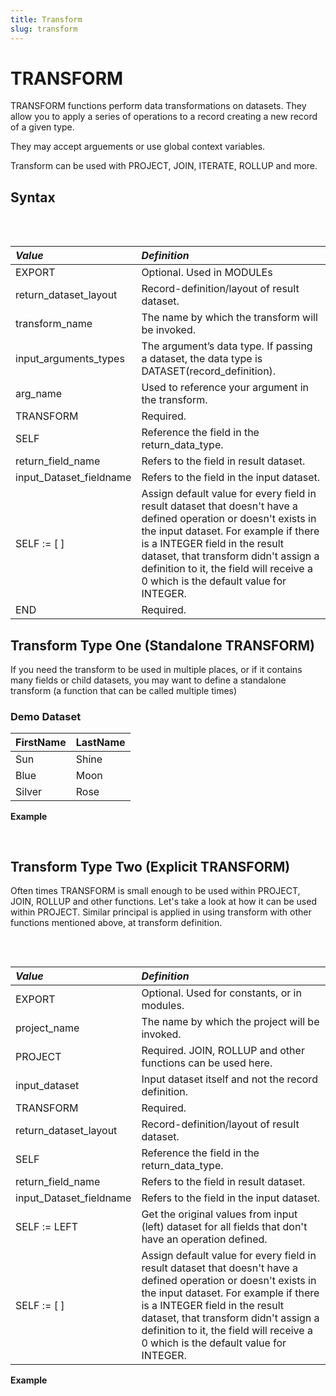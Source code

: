 ```yaml
---
title: Transform
slug: transform
---
```


# TRANSFORM

TRANSFORM functions perform data transformations on datasets. They allow you to apply a series of operations to a record creating a new record of a given type.

They may accept arguements or use global context variables.

Transform can be used with PROJECT, JOIN, ITERATE, ROLLUP and more.

## Syntax

<pre>
<EclCode code="EXPORT [return_dataset_layout] transform_name ([input_arguments_types]+ arg_name ) := TRANSFORM
      SELF.return_field_name := arg_name.input_dataset_fieldname;
      SELF := arg_name;
      SELF := [];
END;">
</EclCode>
</pre>

| _Value_ | _Definition_ |
| :- | :- |
| EXPORT | Optional. Used in MODULEs |
| return_dataset_layout | Record-definition/layout of result dataset. |
| transform_name | The name by which the transform will be invoked. |
| input_arguments_types | The argument’s data type. If passing a dataset, the data type is DATASET(record_definition). |
| arg_name | Used to reference your argument in the transform. |
| TRANSFORM | Required. |
| SELF | Reference the field in the return_data_type. |
| return_field_name | Refers to the field in result dataset. |
| input_Dataset_fieldname |	Refers to the field in the input dataset. |
| SELF := [ ] | Assign default value for every field in result dataset that doesn't have a defined operation or doesn't exists in the input dataset. For example if there is a INTEGER field in the result dataset, that transform didn't assign a definition to it, the field will receive a 0 which is the default value for INTEGER. |
| END | Required. |

## Transform Type One (Standalone TRANSFORM)

If you need the transform to be used in multiple places, or if it contains many fields or child datasets, you may want to define a standalone transform (a function that can be called multiple times)

### Demo Dataset

| FirstName | LastName |
| :- | :- |
| Sun | Shine |
| Blue | Moon |
| Silver | Rose |

**Example**

<pre>
<EclCode
id="TransformExp_1"
tryMe="TransformExp_1"
code="/*Transform Example:*/

/*
TRANSFORM Example: 
Using an input dataset, concat names and count the number of rows in the input dataset. 
PROJECT results always have the same number of rows as input dataset. 
*/


// Defining record layout
Names_layout := RECORD 
    STRING FirstName;
    STRING LastName;
END;

// Creating Explicit dataset
Names_DS := DATASET([
              {'Sun','Shine'},
              {'Blue','Moon'},
              {'Silver','Rose'}],
              Names_layout);

// Defining new layout for the project result
NameOutRec := RECORD
    STRING  FirstName;
    STRING  LastName;
    STRING  CatValues;
    INTEGER RecCount; //Counter
END;

/*
NameOutRec: Result of the project gets saved in this record layout.
CatThem: TRANSFORM name.
Names_layout L: Left dataset that’s passed through project.
INTEGER C: Counter.
*/
NameOutRec CatThem(Names_layout L, INTEGER C) := TRANSFORM

  // Concatenating FirstName with LastName and adding space between them
  SELF.CatValues := L.FirstName + ' ' + L.LastName; 
  SELF.RecCount := C; // Counter

  // Performs a name-wise copy of fields that have not already been assigned, using 'L' as a source
  SELF := L; 

END;

/*
Result: Result dataset.
PROJECT: Required. Can be replaced by other functions.
Name_DS: Input dataset.
CatThem: TRANSFORM name.
LEFT: Refers to the left dataset. PROJECT always takes one dataset. So, LEFT is the only reference used.
COUNTER: Counting the number of rows.
*/
Result := PROJECT(Names_DS,
                 CatThem(LEFT, COUNTER));

OUTPUT(Result, NAMED('Result'));

"></EclCode>
</pre>

## Transform Type Two (Explicit TRANSFORM)

Often times TRANSFORM is small enough to be used within PROJECT, JOIN, ROLLUP and other functions. Let's take a look at how it can be used within PROJECT. Similar principal is applied in using transform with other functions mentioned above, at transform definition.

<pre>
<EclCode code="EXPORT project_name := PROJECT(input_dataset,
                            TRANSFORM(
                                return_dataset_layout
                                SELF.return_field_name := LEFT.input_Dataset_fieldname;
                                SELF := LEFT;
                                SELF := [];
                            ));
">
</EclCode>
</pre>

| _Value_ | _Definition_ |
| :- | :- |
| EXPORT | Optional. Used for constants, or in modules. |
| project_name | The name by which the project will be invoked. |
| PROJECT | Required. JOIN, ROLLUP and other functions can be used here. |
| input_dataset | Input dataset itself and not the record definition. |
| TRANSFORM | Required. |
| return_dataset_layout | Record-definition/layout of result dataset. |
| SELF | Reference the field in the return_data_type. |
| return_field_name | Refers to the field in result dataset. |
| input_Dataset_fieldname | Refers to the field in the input dataset. |
| SELF := LEFT | Get the original values from input (left) dataset for all fields that don't have an operation defined. |
| SELF := [ ] | Assign default value for every field in result dataset that doesn't have a defined operation or doesn't exists in the input dataset. For example if there is a INTEGER field in the result dataset, that transform didn't assign a definition to it, the field will receive a 0 which is the default value for INTEGER. |

**Example**

<pre>
<EclCode
id="TransformExp_2"
tryMe="TransformExp_2"
code="/*Transform Example:*/

/*
TRANSFORM Example: 
Using an input dataset, concat names and count the number of rows in the input dataset. 
PROJECT results always have the same number of rows as input dataset. 

This TRANSFORM example, utilizing PROJECT, provides the same exact result as the above example. 
The only difference is the way TRANSFORM is written and called.
*/

// Defining record layout
Names_layout := RECORD 
    STRING FirstName;
    STRING LastName;
END;

// Creating inline dataset
Names_DS := DATASET([
              {'Sun','Shine'},
              {'Blue','Moon'},
              {'Silver','Rose'}],
              Names_layout);

// Defining new layout for the project result
NameOutRec := RECORD
    STRING  FirstName;
    STRING  LastName;
    STRING  CatValues;
    INTEGER RecCount; //Counter
END;

ProjResult := PROJECT(Names_DS,
                    TRANSFORM(NameOutRec,
                      // Concat FirstName and LastName
                      SELF.CatValues := LEFT.FirstName + ' ' + LEFT.LastName; 
                      SELF.RecCount := COUNTER; // Counter
                      SELF := LEFT // Assign everything from left recordset
                    ));

OUTPUT(ProjResult, NAMED('ProjResult'));

"></EclCode>
</pre>